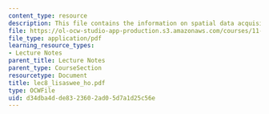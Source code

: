 ```yaml
---
content_type: resource
description: This file contains the information on spatial data acquisitions.
file: https://ol-ocw-studio-app-production.s3.amazonaws.com/courses/11-204-planning-communications-and-digital-media-fall-2004/d34dba4dde8323602ad05d7a1d25c56e_lec8_lisaswee_ho.pdf
file_type: application/pdf
learning_resource_types:
- Lecture Notes
parent_title: Lecture Notes
parent_type: CourseSection
resourcetype: Document
title: lec8_lisaswee_ho.pdf
type: OCWFile
uid: d34dba4d-de83-2360-2ad0-5d7a1d25c56e
---
```


